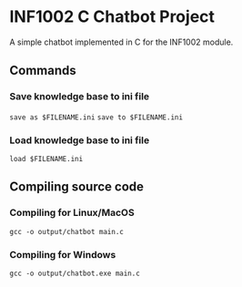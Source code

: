 # INF1002 C Chatbot Project

A simple chatbot implemented in C for the INF1002 module.

## Commands

### Save knowledge base to ini file
`save as $FILENAME.ini`
`save to $FILENAME.ini`

### Load knowledge base to ini file
`load $FILENAME.ini`

## Compiling source code

### Compiling for Linux/MacOS

`gcc -o output/chatbot main.c`

### Compiling for Windows

`gcc -o output/chatbot.exe main.c`
